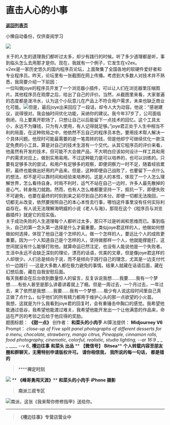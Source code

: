 # 直击人心的小事

[**返回列表页**](/gzh/槽边往事)

小懒自动备份，仅供查阅学习

![](https://mmbiz.qpic.cn/mmbiz_jpg/Ia6gU9JNtkpGB9ib8qsLkJuh42HnZHKHU2ibhY42MD4ZvYabTokzHTBobWgN1lYvpIO2bPoWgN0Of6dvXa7icqyIQ/640?wx_fmt=jpeg&from;=appmsg)

关于的人生的道理我们都听过太多，却少有践行的时候。听了多少道理都是听，事到临头怎么去用那才是你。现在，我就有一个例子，它发生在v2ex。  
v2ex是一家历史悠久的国内程序员论坛，上面聚集了全国各地的软硬件爱好者和专业程序员。昨天，论坛里有一张截图在网上传播。考虑到大多数人对技术并不熟悉，我简要介绍一下前因：  
一位叫做joye的程序员开发了一个浏览器小插件，可以让人们在浏览器里压缩图片。其他程序员在观摩之后，给出了自己的评价。当然，从截图里来看，大家普遍的态度都是泼冷水，认为这个小玩意儿在产品上不符合用户需求，未来也缺乏商业化可能。![](https://mmbiz.qpic.cn/mmbiz_jpg/Ia6gU9JNtkpGB9ib8qsLkJuh42HnZHKHUNAPGURT88ZzV0k3y5Jlupq4cPzmXic9nyUqhT0TE8CqFWHvnHibmmpeg/640?wx_fmt=jpeg&from;=appmsg)但是，最后joye出来回应了一段话，却令人大为动容。他说：“感谢建议，说得很对。我会抽时间优化功能，采纳你的建议。我今年37岁了，公司面临倒闭，马上要离开职场了，只想让自己以后能留下一点技术的回忆。这个工具太小，永远不为赚钱，只为有人使用，有人记得就足够。”joye君正处于人生中相当不利的局面，在这种败局之中，他依然不忘自己的程序员本色，要用技术帮人解决一个具体问题。他现时可能最需要的是一笔周转的钱，但是他却宁可继续优化一款注定免费的小工具，算是对自己的技术生涯有一个交代。从其它程序员的评价来看，他虽然有开发的技术，但可能不大会做产品，不大明白应该如何设计一样工具和用户的需求对应上，做到实用易用。不过这种能力是可以培养的，也可以训练的。只要有足够多次的尝试，和用户有足够多的观察，即便洞察力一时不足，随着经验累积，最终也能做出好用的产品来。但是，这种即便自己战败了，也要留下一点什么的想法，却不是可以靠时间和经验来培养的。这是人的本性，体现了一个人怎么理解世界，怎么看待自身。时局不利时，运气不站在自己一边时，许多人最先散掉的是心气，转身拖刀就跑。然而，也有人怎么难都要坚持一下，抵抗一下，即便失败不可避免，也要在最终的时刻到来之前尽到自己的本分。即便一切都无法挽回，一切都无从改变，依然要按照自己的本心本性去行事，哪怕这件事里没有任何实际利益存在。有人说无法理解海明威的小说《老人与海》，那现在这个《程序员与浏览器插件》就是它的现实版。  
关于成功失败的人生道理每个人都听过太多，那只不过是听闻和思维而已。事到临头，自己的第一念头第一选择是什么才最重要。类似joye君这样的人，他做如何想做如何选择，体现了他自己是个怎样的人。做一个怎样的人，要远比个人的成败更重要。因为一个人知道自己是个怎样的人，坚持做那样一个人，他就能撑能打，这世间就没有什么能够打败他。就算命运已然注定，也没有人能说他是一个失败者。  
生活中永远不会缺乏深刻的理论，漂亮的话语，优美的文章，但是像joye君这样的人却很少。人们总是倾向于说，而不是倾向于践行自己的理念，尤其是一边支付代价一边践行
---这是大多数人都在极力避免的事情。结果人就藏在话语后面，藏在幻想后面，藏在自我安慰后面。  
每天我都会在后台收到数量惊人的留言，反复诉说我想......我要......我有一个梦想......有些人甚至是那么讲着讲着就上了瘾。但是一周过去，一个月过去，一年过去，来了依然是我想......我要......我有一个梦想......极少有人说这段时间里自己真正做了点什么，似乎他们的所有精力都用于维护心头的那一点欲望的小火苗。  
我想，这就是为什么我看到joye君的回复时，会有重锤击中胸口的感觉。我希望他能通过低谷，我希望他能渡过难关，我希望他能开发出一个让他满意的作品来，命运在严厉的考验之后给于他应得的奖励。  
题图标题： **《甜一点》** 创作者： **和菜头的小肉手** AI算法提供： **Midjourney V6** Prompt： _close-up
of Five split panel photographs of different desserts for a menu, chocolate,
strawberry, mango citrus, Pineapple, cinnamon rolls, food photography,
cinematic, colorful, realistic, studio lighting, --ar 16:9_ _ _ _ ____ \--v 6_
**槽边往事** **和菜头 出品** ** **【微信号】** **Bitsea**** **个人转载内容至朋友圈和群聊天，无需特别申请版权许可。**
**请你相信我，** **我所说的每一句话，** **都是错的**

>  ******禅定时刻**

![](https://mmbiz.qpic.cn/mmbiz_jpg/Ia6gU9JNtkpGB9ib8qsLkJuh42HnZHKHUJnyexmMItM2MsqIlCNWicngibj012vux0yiakaDDMicQTNtG5SbTszSVIw/640?wx_fmt=jpeg&from;=appmsg)
** **《峰哥勇闯天涯》**** **和菜头的小肉手** **iPhone 摄影**

>  **南派三叔专区**

![](https://mmbiz.qpic.cn/mmbiz_jpg/Ia6gU9JNtkpGB9ib8qsLkJuh42HnZHKHU2ibZvIe8jA0JUTnkldak7emBAu7xvZ8jEmRQwdw2GRCG5Vt7tHVFcpA/640?wx_fmt=jpeg&from;=appmsg)南派，这张《我来帮你修修指甲》送给你。
****

>  **《槽边往事》专营店营业中**

  
  

